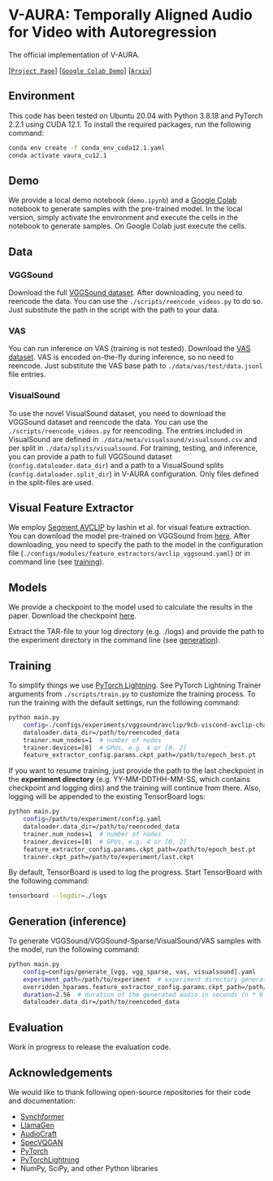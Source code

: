 # V-AURA: Temporally Aligned Audio for Video with Autoregression

The official implementation of V-AURA.

[[`Project Page`](https://v-aura.notion.site/)] [[`Google Colab Demo`](https://colab.research.google.com/drive/1mSK5dnv2YT1RWh-AYxKQs9yy1eM1DIzW?usp=sharing)] [[`Arxiv`](https://arxiv.org/abs/2409.13689)]

## Environment

This code has been tested on Ubuntu 20.04 with Python 3.8.18 and PyTorch 2.2.1 using CUDA 12.1.
To install the required packages, run the following command:

```bash
conda env create -f conda_env_cuda12.1.yaml
conda activate vaura_cu12.1
```

## Demo

We provide a local demo notebook (```demo.ipynb```) and a [Google Colab](https://colab.research.google.com/drive/1mSK5dnv2YT1RWh-AYxKQs9yy1eM1DIzW?usp=sharing) notebook to generate samples with the pre-trained model. In the local version, simply activate the environment and execute the cells in the notebook to generate samples. On Google Colab just execute the cells.

## Data

### VGGSound

Download the full [VGGSound dataset](https://www.robots.ox.ac.uk/~vgg/data/vggsound/). After downloading, you need to reencode the data. You can use the ```./scripts/reencode_videos.py``` to do so. Just substitute the path in the script with the path to your data.

### VAS

You can run inference on VAS (training is not tested). Download the [VAS dataset](https://drive.google.com/file/d/14birixmH7vwIWKxCHI0MIWCcZyohF59g/view). VAS is encoded on-the-fly during inference, so no need to reencode. Just substitute the VAS base path to ```./data/vas/test/data.jsonl``` file entries.

### VisualSound

To use the novel VisualSound dataset, you need to download the VGGSound dataset and reencode the data. You can use the ```./scripts/reencode_videos.py``` for reencoding. The entries included in VisualSound are defined in ```./data/meta/visualsound/visualsound.csv``` and per split in ```./data/splits/visualsound```. For training, testing, and inference, you can provide a path to full VGGSound dataset (```config.dataloader.data_dir```) and a path to a VisualSound splits (```config.dataloader.split_dir```) in V-AURA configuration. Only files defined in the split-files are used.

## Visual Feature Extractor

We employ [Segment AVCLIP](https://github.com/v-iashin/Synchformer) by Iashin et al. for visual feature extraction. You can download the model pre-trained on VGGSound from [here](https://a3s.fi/swift/v1/AUTH_a235c0f452d648828f745589cde1219a/sync/sync_models/23-12-22T16-10-50/checkpoints/epoch_best.pt). After downloading, you need to specify the path to the model in the configuration file (```./configs/modules/feature_extractors/avclip_vggsound.yaml```) or in command line (see [training](#training)).

## Models

We provide a checkpoint to the model used to calculate the results in the paper. Download the checkpoint [here](https://a3s.fi/swift/v1/AUTH_a235c0f452d648828f745589cde1219a/v-aura_public/24-08-01T08-34-26.tar.gz).

Extract the TAR-file to your log directory (e.g. ./logs) and provide the path to the experiment directory in the command line (see [generation](#generation-inference)).

## Training

To simplify things we use [PyTorch Lightning](https://github.com/Lightning-AI/pytorch-lightning). See PyTorch Lightning Trainer arguments from ```./scripts/train.py``` to customize the training process. To run the training with the default settings, run the following command:

```bash
python main.py
    config=./configs/experiments/vggsound/avclip/9cb-viscond-avclip-channel_concat-llama.yaml
    dataloader.data_dir=/path/to/reencoded_data
    trainer.num_nodes=1  # number of nodes
    trainer.devices=[0]  # GPUs, e.g. 4 or [0, 2]
    feature_extractor_config.params.ckpt_path=/path/to/epoch_best.pt
```

If you want to resume training, just provide the path to the last checkpoint in the **experiment directory** (e.g. YY-MM-DDTHH-MM-SS, which contains checkpoint and logging dirs) and the training will continue from there. Also, logging will be appended to the existing TensorBoard logs:

```bash
python main.py
    config=/path/to/experiment/config.yaml
    dataloader.data_dir=/path/to/reencoded_data
    trainer.num_nodes=1  # number of nodes
    trainer.devices=[0]  # GPUs, e.g. 4 or [0, 2]
    feature_extractor_config.params.ckpt_path=/path/to/epoch_best.pt
    trainer.ckpt_path=/path/to/experiment/last.ckpt
```

By default, TensorBoard is used to log the progress. Start TensorBoard with the following command:

```bash
tensorboard --logdir=./logs
```

## Generation (inference)

To generate VGGSound/VGGSound-Sparse/VisualSound/VAS samples with the model, run the following command:

```bash
python main.py
    config=configs/generate_[vgg, vgg_sparse, vas, visualsound].yaml
    experiment_path=/path/to/experiment  # experiment directory generated during training
    overridden_hparams.feature_extractor_config.params.ckpt_path=/path/to/epoch_best.pt  # path to the visual feature extractor ckpt (if different from training)
    duration=2.56  # duration of the generated audio in seconds (n * 0.64)
    dataloader.data_dir=/path/to/reencoded_data
```

## Evaluation

Work in progress to release the evaluation code.
<!-- For evaluation use my [evaluation framework](https://github.com/ilpoviertola/eval_generative_v2a_models). -->

## Acknowledgements

We would like to thank following open-source repositories for their code and documentation:

- [Synchformer](https://github.com/v-iashin/Synchformer)
- [LlamaGen](https://github.com/FoundationVision/LlamaGen)
- [AudioCraft](https://github.com/facebookresearch/audiocraft)
- [SpecVQGAN](https://github.com/v-iashin/SpecVQGAN)
- [PyTorch](https://github.com/pytorch/pytorch)
- [PyTorchLightning](https://github.com/Lightning-AI/pytorch-lightning)
- NumPy, SciPy, and other Python libraries
